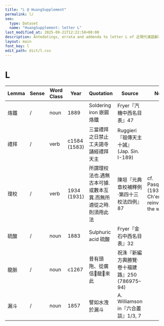 ```yaml
---
title: "L @ HuangSupplement"
permalink: l/
seo:
  type: Dataset
  name: "HuangSupplement: letter L"
last_modified_at: 2025-09-21T12:22:58+00:00
description: Antedatings, errata and addenda to letter L of 近現代漢語辭源
layout: main
font_key: l
edit_path: dict/l.csv
---
```

# L

<!-- Anything not in the table must be before this comment. -->

Lemma|Sense|Word Class|Year|Quotation|Source|Note|
---|---|---|---|---|---|---|
烙鐵|/|noun|1889|Soldering iron 嵌錫烙鐵|Fryer『汽機中西名目表』47||
禮拜|/|verb|c1584 (1583)|三當禮拜之日禁止工夫謁寺誦經禮拜天主|Ruggieri『祖傳天主十誡』(Jap. Sin. I-189)||
理校|/|verb|1934 (1931)|所謂理校法也.遇無古本可據.或數本互異.而無所適從之時.則須用此法|陳垣『元典章校補釋例·第四十三校法四例』87|cf. Pasquali (1934) – Ch'en was reinventing the wheel|
硫酸|/|noun|1883|Sulphuric acid 硫酸|Fryer『金石中西名目表』32||
龍脈|/|noun|c1267|昔有頭陁、從廣信󴰉龍􁕘來此|祝洙『新編方輿勝覽·卷十福建路』250 (786975–94)||
漏斗|/|noun|1857|譬如水洩於漏斗|A. Williamson in『六合叢談』1/3, 7||
